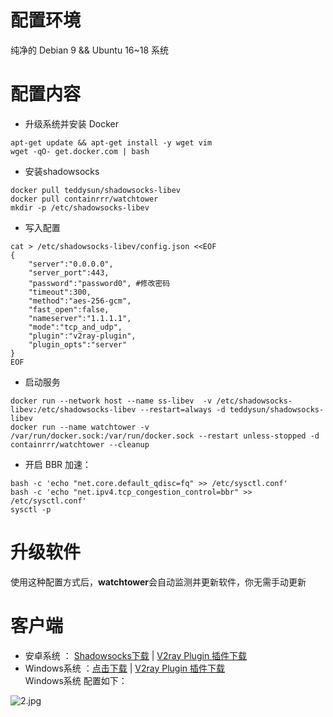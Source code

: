 # 配置环境
纯净的 Debian 9 && Ubuntu 16~18 系统
# 配置内容
- 升级系统并安装 Docker
```
apt-get update && apt-get install -y wget vim
wget -qO- get.docker.com | bash
```
- 安装shadowsocks
```
docker pull teddysun/shadowsocks-libev
docker pull containrrr/watchtower
mkdir -p /etc/shadowsocks-libev
```
- 写入配置
```
cat > /etc/shadowsocks-libev/config.json <<EOF
{
    "server":"0.0.0.0",
    "server_port":443,
    "password":"password0", #修改密码
    "timeout":300,
    "method":"aes-256-gcm",
    "fast_open":false,
    "nameserver":"1.1.1.1",
    "mode":"tcp_and_udp",
    "plugin":"v2ray-plugin",
    "plugin_opts":"server"
}
EOF
```
- 启动服务
```
docker run --network host --name ss-libev  -v /etc/shadowsocks-libev:/etc/shadowsocks-libev --restart=always -d teddysun/shadowsocks-libev
docker run --name watchtower -v /var/run/docker.sock:/var/run/docker.sock --restart unless-stopped -d containrrr/watchtower --cleanup
```
- 开启 BBR 加速：
```
bash -c 'echo "net.core.default_qdisc=fq" >> /etc/sysctl.conf'
bash -c 'echo "net.ipv4.tcp_congestion_control=bbr" >> /etc/sysctl.conf'
sysctl -p
```
# 升级软件
使用这种配置方式后，**watchtower**会自动监测并更新软件，你无需手动更新

# 客户端
- 安卓系统 ： [Shadowsocks下载](https://github.com/shadowsocks/shadowsocks-android/releases) | [V2ray Plugin 插件下载](https://github.com/teddysun/v2ray-plugin-android/releases/tag/v1.3.3)    
- Windows系统 ：[点击下载](https://github.com/shadowsocks/shadowsocks-windows/releases) | [V2ray Plugin 插件下载](https://github.com/teddysun/v2ray-plugin-android/releases/tag/v1.3.3)    
Windows系统 配置如下：  

![2.jpg](https://github.com/charlieethan/firewall-proxy/blob/master/photos/ss.jpg)